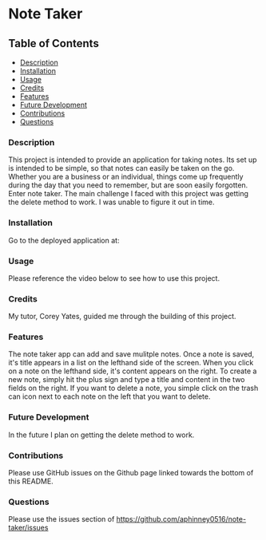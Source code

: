 # Note Taker
 

## Table of Contents
- [Description](#description)
- [Installation](#installation)
- [Usage](#usage)
- [Credits](#credits)
- [Features](#features)
- [Future Development](#futureDev)
- [Contributions](#contributions)
- [Questions](#questions)
 

### Description
This project is intended to provide an application for taking notes. Its set up is intended to be simple, so that notes can easily be taken on the go. Whether you are a business or an individual, things come up frequently during the day that you need to remember, but are soon easily forgotten. Enter note taker. The main challenge I faced with this project was getting the delete method to work. I was unable to figure it out in time.

### Installation
Go to the deployed application at: 

### Usage
Please reference the video below to see how to use this project.

### Credits
My tutor, Corey Yates, guided me through the building of this project.

### Features
The note taker app can add and save mulitple notes. Once a note is saved, it's title appears in a list on the lefthand side of the screen. When you click on a note on the lefthand side, it's content appears on the right. To create a new note, simply hit the plus sign and type a title and content in the two fields on the right. If you want to delete a note, you simple click on the trash can icon next to each note on the left that you want to delete.

### Future Development
In the future I plan on getting the delete method to work.

### Contributions
Please use GitHub issues on the Github page linked  towards the bottom of this README.



### Questions
Please use the issues section of https://github.com/aphinney0516/note-taker/issues
